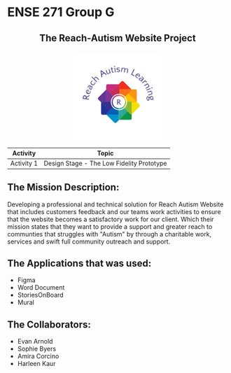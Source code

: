 # ENSE 271 Group G

## <p align="center"> The Reach-Autism Website Project </p> 
<p align="center"> <img src="https://github.com/skyehawk023/ENSE-271-Group-G-Reach-Autism-Site/blob/main/Assets/Reach-autism-modified.png" alt="Reach Autism Logo" width="200" />


<div align="center">
  
  | Activity | Topic |
  |-----|----------------------------------|
  | Activity 1 | Design Stage - The Low Fidelity Prototype |
  

</div>

## The Mission Description:
Developing a professional and technical solution for Reach Autism Website that includes customers feedback and our teams work activities to ensure that the website becomes a satisfactory work for our client. Which their mission states that they want to provide a support and greater reach to communties that struggles with "Autism" by through a charitable work, services and swift full community outreach and support.

## The Applications that was used:
* Figma
* Word Document
* StoriesOnBoard
* Mural


## The Collaborators: 
* Evan Arnold
* Sophie Byers
* Amira Corcino
* Harleen Kaur

